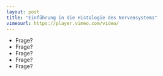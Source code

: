 ```yaml
---
layout: post
title: "Einführung in die Histologie des Nervensystems"
vimeourl: https://player.vimeo.com/video/
---
```

- Frage?
- Frage?
- Frage?
- Frage?
- Frage?




